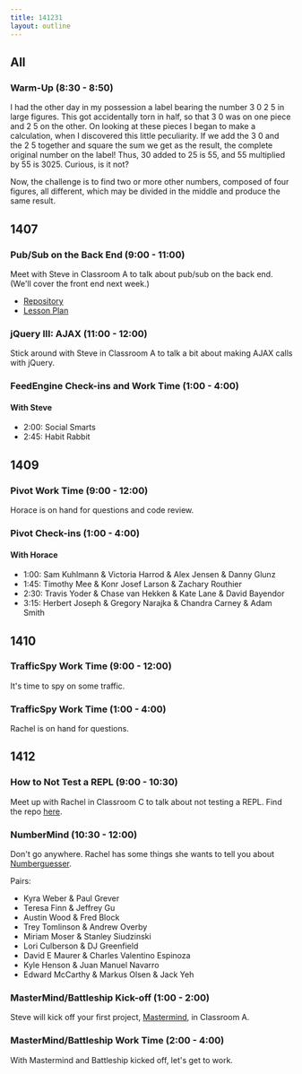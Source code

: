 ```yaml
---
title: 141231
layout: outline
---
```


## All

### Warm-Up (8:30 - 8:50)

I had the other day in my possession a label bearing the number 3 0 2 5 in large figures. This got accidentally torn in half, so that 3 0 was on one piece and 2 5 on the other. On looking at these pieces I began to make a calculation, when I discovered this little peculiarity. If we add the 3 0 and the 2 5 together and square the sum we get as the result, the complete original number on the label! Thus, 30 added to 25 is 55, and 55 multiplied by 55 is 3025. Curious, is it not?

Now, the challenge is to find two or more other numbers, composed of four figures, all different, which may be divided in the middle and produce the same result.

## 1407

### Pub/Sub on the Back End (9:00 - 11:00)

Meet with Steve in Classroom A to talk about pub/sub on the back end. (We'll cover the front end next week.)

* [Repository](https://github.com/turingschool-examples/slacker)
* [Lesson Plan](https://github.com/turingschool/lesson_plans/blob/master/ruby_04-apis_and_scalability/pubsub_on_the_server.markdown)

### jQuery III: AJAX (11:00 - 12:00)

Stick around with Steve in Classroom A to talk a bit about making AJAX calls with jQuery.

### FeedEngine Check-ins and Work Time (1:00 - 4:00)

#### With Steve

* 2:00: Social Smarts
* 2:45: Habit Rabbit

## 1409

### Pivot Work Time (9:00 - 12:00)

Horace is on hand for questions and code review.

### Pivot Check-ins (1:00 - 4:00)

#### With Horace

* 1:00: Sam Kuhlmann & Victoria Harrod & Alex Jensen & Danny Glunz
* 1:45: Timothy Mee & Konr Josef Larson & Zachary Routhier
* 2:30: Travis Yoder & Chase van Hekken & Kate Lane & David Bayendor
* 3:15: Herbert Joseph & Gregory Narajka & Chandra Carney & Adam Smith

## 1410

### TrafficSpy Work Time (9:00 - 12:00)

It's time to spy on some traffic.

### TrafficSpy Work Time (1:00 - 4:00)

Rachel is on hand for questions.

## 1412

### How to Not Test a REPL (9:00 - 10:30)

Meet up with Rachel in Classroom C to talk about not testing a REPL. Find the repo [here](https://github.com/rwarbelow/polish-notation-calc).

### NumberMind (10:30 - 12:00)

Don't go anywhere. Rachel has some things she wants to tell you about [Numberguesser](https://github.com/rwarbelow/numberguesser).

Pairs:

* Kyra Weber & Paul Grever
* Teresa Finn & Jeffrey Gu
* Austin Wood & Fred Block
* Trey Tomlinson & Andrew Overby
* Miriam Moser & Stanley Siudzinski
* Lori Culberson & DJ Greenfield
* David E Maurer & Charles Valentino Espinoza
* Kyle Henson & Juan Manuel Navarro
* Edward McCarthy & Markus Olsen & Jack Yeh

### MasterMind/Battleship Kick-off (1:00 - 2:00)

Steve will kick off your first project, [Mastermind](http://tutorials.jumpstartlab.com/projects/mastermind.html), in Classroom A.

### MasterMind/Battleship Work Time (2:00 - 4:00)

With Mastermind and Battleship kicked off, let's get to work.

